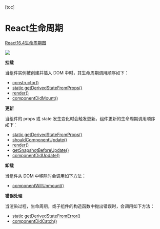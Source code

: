 [toc]

# React生命周期

[React16.4生命周期图](http://projects.wojtekmaj.pl/react-lifecycle-methods-diagram/)

![](http://fang.images.fangwenzheng.top/20200422155943.png)

**挂载**

当组件实例被创建并插入 DOM 中时，其生命周期调用顺序如下：

- [constructor()](https://zh-hans.reactjs.org/docs/react-component.html#constructor)
- [static getDerivedStateFromProps()](https://zh-hans.reactjs.org/docs/react-component.html#static-getderivedstatefromprops)
- [render()](https://zh-hans.reactjs.org/docs/react-component.html#render)
- [componentDidMount()](https://zh-hans.reactjs.org/docs/react-component.html#componentdidmount)


**更新**

当组件的 props 或 state 发生变化时会触发更新。组件更新的生命周期调用顺序如下：

- [static getDerivedStateFromProps()](https://zh-hans.reactjs.org/docs/react-component.html#static-getderivedstatefromprops)
- [shouldComponentUpdate()](https://zh-hans.reactjs.org/docs/react-component.html#shouldcomponentupdate)
- [render()](https://zh-hans.reactjs.org/docs/react-component.html#render)
- [getSnapshotBeforeUpdate()](https://zh-hans.reactjs.org/docs/react-component.html#getsnapshotbeforeupdate)
- [componentDidUpdate()](https://zh-hans.reactjs.org/docs/react-component.html#componentdidupdate)


**卸载**

当组件从 DOM 中移除时会调用如下方法：

- [componentWillUnmount()](https://zh-hans.reactjs.org/docs/react-component.html#componentwillunmount)


**错误处理**

当渲染过程，生命周期，或子组件的构造函数中抛出错误时，会调用如下方法：

- [static getDerivedStateFromError()](https://zh-hans.reactjs.org/docs/react-component.html#static-getderivedstatefromerror)
- [componentDidCatch()](https://zh-hans.reactjs.org/docs/react-component.html#componentdidcatch)




